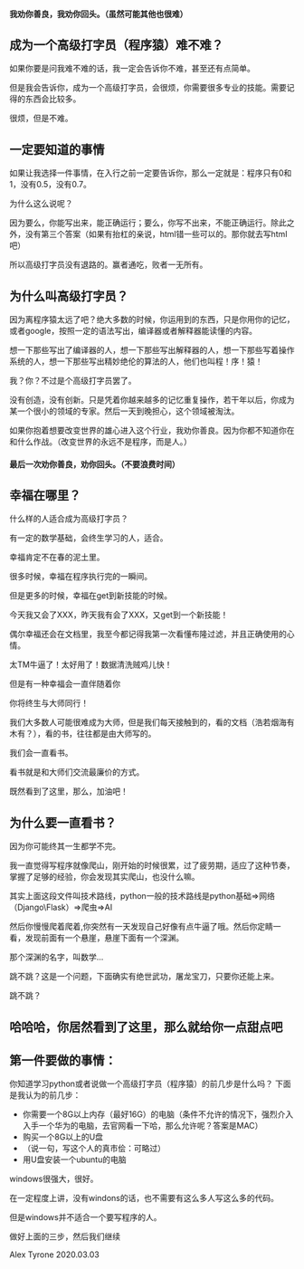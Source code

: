 #### 我劝你善良，我劝你回头。（虽然可能其他也很难）

## 成为一个高级打字员（程序猿）难不难？
如果你要是问我难不难的话，我一定会告诉你不难，甚至还有点简单。

但是我会告诉你，成为一个高级打字员，会很烦，你需要很多专业的技能。需要记得的东西会比较多。

很烦，但是不难。

## 一定要知道的事情
如果让我选择一件事情，在入行之前一定要告诉你，那么一定就是：程序只有0和1，没有0.5，没有0.7。

为什么这么说呢？

因为要么，你能写出来，能正确运行；要么，你写不出来，不能正确运行。除此之外，没有第三个答案（如果有抬杠的亲说，html错一些可以的。那你就去写html吧）

所以高级打字员没有退路的。赢者通吃，败者一无所有。

## 为什么叫高级打字员？

因为离程序猿太远了吧？绝大多数的时候，你运用到的东西，只是你用你的记忆，或者google，按照一定的语法写出，编译器或者解释器能读懂的内容。

想一下那些写出了编译器的人，想一下那些写出解释器的人，想一下那些写着操作系统的人，想一下那些写出精妙绝伦的算法的人，他们也叫程！序！猿！

我？你？不过是个高级打字员罢了。

没有创造，没有创新。只是凭着你越来越多的记忆重复操作，若干年以后，你成为某一个很小的领域的专家。然后一天到晚担心，这个领域被淘汰。

如果你抱着想要改变世界的雄心进入这个行业，我劝你善良。因为你都不知道你在和什么作战。（改变世界的永远不是程序，而是人。）


#### 最后一次劝你善良，劝你回头。（不要浪费时间）
## 幸福在哪里？
什么样的人适合成为高级打字员？

有一定的数学基础，会终生学习的人，适合。

幸福肯定不在春的泥土里。

很多时候，幸福在程序执行完的一瞬间。

但是更多的时候，幸福在get到新技能的时候。

今天我又会了XXX，昨天我有会了XXX，又get到一个新技能！

偶尔幸福还会在文档里，我至今都记得我第一次看懂布隆过滤，并且正确使用的心情。

太TM牛逼了！太好用了！数据清洗贼鸡儿快！

但是有一种幸福会一直伴随着你

你将终生与大师同行！

我们大多数人可能很难成为大师，但是我们每天接触到的，看的文档（浩若烟海有木有？），看的书，往往都是由大师写的。

我们会一直看书。

看书就是和大师们交流最廉价的方式。

既然看到了这里，那么，加油吧！

## 为什么要一直看书？
因为你可能终其一生都学不完。

我一直觉得写程序就像爬山，刚开始的时候很累，过了疲劳期，适应了这种节奏，掌握了足够的经验，你会发现其实爬山，也没什么嘛。

其实上面这段文件叫技术路线，python一般的技术路线是python基础=>网络（Django\Flask）=>爬虫=>AI

然后你慢慢爬着爬着,你突然有一天发现自己好像有点牛逼了哦。然后你定睛一看，发现前面有一个悬崖，悬崖下面有一个深渊。

那个深渊的名字，叫数学...

跳不跳？这是一个问题，下面确实有绝世武功，屠龙宝刀，只要你还能上来。

跳不跳？
## 哈哈哈，你居然看到了这里，那么就给你一点甜点吧
## 第一件要做的事情：
你知道学习python或者说做一个高级打字员（程序猿）的前几步是什么吗？
下面是我认为的前几步：
- 你需要一个8G以上内存（最好16G）的电脑（条件不允许的情况下，强烈介入入手一个华为的电脑，去官网看一下哈，那么允许呢？答案是MAC）
- 购买一个8G以上的U盘
- （说一句，写这个人的真市侩：可略过）
- 用U盘安装一个ubuntu的电脑

windows很强大，很好。

在一定程度上讲，没有windons的话，也不需要有这么多人写这么多的代码。

但是windows并不适合一个要写程序的人。

做好上面的三步，然后我们继续


Alex Tyrone
2020.03.03
